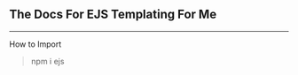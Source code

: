 The Docs For EJS Templating For Me
----------------------------------
----------------------------------

How to Import
> npm i ejs

